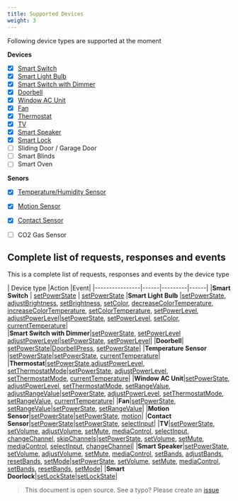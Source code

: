 ```yaml
---
title: Supported Devices
weight: 3
---
```

 

Following device types are supported at the moment

**Devices**
 - [x] [Smart Switch](devices/smart_switch.html)
 - [x] [Smart Light Bulb](devices/smart_light_bulb.html)
 - [x] [Smart Switch with Dimmer](devices/smart_switch_with_dimmer.html)
 - [x] [Doorbell](devices/doorbell.html)
 - [x] [Window AC Unit](devices/window_ac_unit.html)
 - [x] [Fan](devices/fan.html)
 - [x] [Thermostat](devices/thermostat.html)
 - [x] [TV](devices/tv.html)
 - [x] [Smart Speaker](devices/smart_speaker.html)
 - [x] [Smart Lock](devices/smart_lock.html)
 - [ ] Sliding Door / Garage Door
 - [ ] Smart Blinds
 - [ ] Smart Oven

**Senors**
 - [x] [Temperature/Humidity Sensor](devices/temperature_sensor.html)
 - [x] [Motion Sensor](devices/motion_sensor.html)
 - [x] [Contact Sensor](devices/contact_sensor.html)
 - [ ] CO2 Gas Sensor


## Complete list of requests, responses and events

This is a complete list of requests, responses and events by the device type

| Device type               |Action |Event| 
|----------------|------|---------|------|
|**Smart Switch** | [setPowerState](actions/set_power_state.html) | [setPowerState](actions/set_power_state.html)
|**Smart Light Bulb**  |[setPowerState](actions/set_power_state.html), [adjustBrightness](actions/adjust_brightness.html), [setBrightness](actions/set_brightness.html), [setColor](actions/set_color.html), [decreaseColorTemperature](actions/decrease_color_temperature.html), [increaseColorTemperature](actions/increase_color_temperature.html), [setColorTemperature](actions/set_color_temperature.html), [setPowerLevel](actions/set_power_level.html), [adjustPowerLevel](actions/adjust_power_level.html)|[setPowerState](actions/set_power_state.html), [setPowerLevel](actions/set_power_level.html), [setColor](actions/set_color.html), [currentTemperature](actions/set_color_temperature.html)|          
|**Smart Switch with Dimmer**|[setPowerState](actions/set_power_state.html), [setPowerLevel](actions/set_power_level.html) [adjustPowerLevel](actions/adjust_power_level.html)|[setPowerState](actions/set_power_state.html), [setPowerLevel](actions/set_power_level.html)|
|**Doorbell**| [setPowerState](actions/set_power_state.html)|[DoorbellPress](actions/doorbell_press.html), [setPowerState](actions/set_power_state.html)|
|**Temperature Sensor** |[setPowerState](actions/set_power_state.html)|[setPowerState](actions/set_power_state.html), [currentTemperature](actions/current_temperature.html)|
|**Thermostat**|[setPowerState](actions/set_power_state.html),[adjustPowerLevel](actions/target_temperature.html), [setThermostatMode](actions/set_thermostat_mode.html)|[setPowerState](actions/set_power_state.html), [adjustPowerLevel](actions/target_temperature.html), [setThermostatMode](actions/set_thermostat_mode.html), [currentTemperature](actions/current_temperature.html)|
|**Window AC Unit**|[setPowerState](actions/set_power_state.html), [adjustPowerLevel](actions/target_temperature.html), [setThermostatMode](actions/set_thermostat_mode.html), [setRangeValue](actions/set_range_value.html), [adjustRangeValue](actions/adjust_range_value.html)|[setPowerState](actions/set_power_state.html), [adjustPowerLevel](actions/target_temperature.html), [setThermostatMode](actions/set_thermostat_mode.html), [setRangeValue](actions/set_range_value.html), [currentTemperature](actions/current_temperature.html)|
|**Fan**|[setPowerState](actions/set_power_state.html), [setRangeValue](actions/set_range_value.html)|[setPowerState](actions/set_power_state.html), [setRangeValue](actions/set_range_value.html)|
|**Motion Sensor**|[setPowerState](actions/set_power_state.html)|[setPowerState](actions/set_power_state.html), [motion](actions/motion.html)|
|**Contact Sensor**|[setPowerState](actions/set_power_state.html)|[setPowerState](actions/set_power_state.html), [selectInput](actions/set_contact_state.html)|
|**TV**|[setPowerState](actions/set_power_state.html), [setVolume](actions/set_volume.html), [adjustVolume](actions/adjust_volume.html), [setMute](actions/set_mute.html), [mediaControl](actions/media_control.html), [selectInput](actions/select_input.html), [changeChannel](actions/change_channel.html), [skipChannels](actions/skip_channels.html)|[setPowerState](actions/set_power_state.html), [setVolume](actions/set_volume.html), [setMute](actions/set_mute.html), [mediaControl](actions/media_control.html), [selectInput](actions/select_input.html), [changeChannel](actions/change_channel.html)|
|**Smart Speaker**|[setPowerState](actions/set_power_state.html), [setVolume](actions/set_volume.html), [adjustVolume](actions/adjust_volume.html), [setMute](actions/set_mute.html), [mediaControl](actions/media_control.html), [setBands](actions/set_bands.html), [adjustBands](actions/adjust_bands.html), [resetBands](actions/reset_bands.html), [setMode](actions/set_mode.html)|[setPowerState](actions/set_power_state.html), [setVolume](actions/set_volume.html), [setMute](actions/set_mute.html), [mediaControl](actions/media_control.html), [setBands](actions/set_bands.html), [resetBands](actions/reset_bands.html), [setMode](actions/set_mode.html)|
|**Smart Doorlock**|[setLockState](actions/set_lock_state.html)|[setLockState](actions/set_lock_state.html)| 

 > This document is open source. See a typo? Please create an [issue](https://github.com/sinricpro/help-docs)
